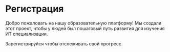 # Регистрация

Добро пожаловать на нашу образовательную платформу! Мы создали этот проект, чтобы у людей был пошаговый путь развития для изучения ИТ специализации.

Зарегистрируйся чтобы отслеживать свой прогресс.
